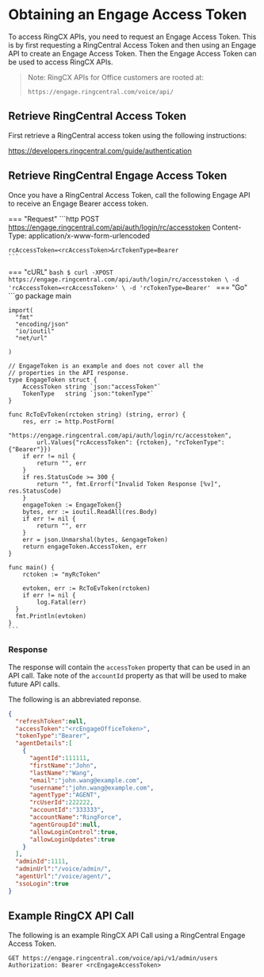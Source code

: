 # Obtaining an Engage Access Token

To access RingCX APIs, you need to request an Engage Access Token. This is by first requesting a RingCentral Access Token and then using an Engage API to create an Engage Access Token. Then the Engage Access Token can be used to access RingCX APIs.

> Note: RingCX APIs for Office customers are rooted at:
> 
> `https://engage.ringcentral.com/voice/api/`

## Retrieve RingCentral Access Token

First retrieve a RingCentral access token using the following instructions:

https://developers.ringcentral.com/guide/authentication

## Retrieve RingCentral Engage Access Token

Once you have a RingCentral Access Token, call the following Engage API to receive an Engage Bearer access token.

=== "Request"
    ```http
    POST https://engage.ringcentral.com/api/auth/login/rc/accesstoken
    Content-Type: application/x-www-form-urlencoded

    rcAccessToken=<rcAccessToken>&rcTokenType=Bearer
    ```
=== "cURL"
    ```bash
    $ curl -XPOST https://engage.ringcentral.com/api/auth/login/rc/accesstoken \
        -d 'rcAccessToken=<rcAccessToken>' \
        -d 'rcTokenType=Bearer'
    ```
=== "Go"
    ```go
    package main

    import(
      "fmt"
      "encoding/json"
      "io/ioutil"
      "net/url"

    )

    // EngageToken is an example and does not cover all the
    // properties in the API response.
    type EngageToken struct {
    	AccessToken string `json:"accessToken"`
    	TokenType   string `json:"tokenType"`
    }

    func RcToEvToken(rctoken string) (string, error) {
    	res, err := http.PostForm(
    		"https://engage.ringcentral.com/api/auth/login/rc/accesstoken",
    		url.Values{"rcAccessToken": {rctoken}, "rcTokenType": {"Bearer"}})
    	if err != nil {
    		return "", err
    	}
    	if res.StatusCode >= 300 {
    		return "", fmt.Errorf("Invalid Token Response [%v]", res.StatusCode)
    	}
    	engageToken := EngageToken{}
    	bytes, err := ioutil.ReadAll(res.Body)
    	if err != nil {
    		return "", err
    	}
    	err = json.Unmarshal(bytes, &engageToken)
    	return engageToken.AccessToken, err
    }

    func main() {
    	rctoken := "myRcToken"

    	evtoken, err := RcToEvToken(rctoken)
    	if err != nil {
    		log.Fatal(err)
      }
      fmt.Println(evtoken)
    }
    ```

### Response

The response will contain the `accessToken` property that can be used in an API call. Take note of the `accountId` property as that will be used to make future API calls.

The following is an abbreviated reponse.

```json
{
  "refreshToken":null,
  "accessToken":"<rcEngageOfficeToken>",
  "tokenType":"Bearer",
  "agentDetails":[
    {
      "agentId":111111,
      "firstName":"John",
      "lastName":"Wang",
      "email":"john.wang@example.com",
      "username":"john.wang@example.com",
      "agentType":"AGENT",
      "rcUserId":222222,
      "accountId":"333333",
      "accountName":"RingForce",
      "agentGroupId":null,
      "allowLoginControl":true,
      "allowLoginUpdates":true
    }
  ],
  "adminId":1111,
  "adminUrl":"/voice/admin/",
  "agentUrl":"/voice/agent/",
  "ssoLogin":true
}
```

## Example RingCX API Call

The following is an example RingCX API Call using a RingCentral Engage Access Token.

```http
GET https://engage.ringcentral.com/voice/api/v1/admin/users
Authorization: Bearer <rcEngageAccessToken>
```